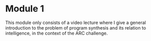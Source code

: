 # Module 1

This module only consists of a video lecture where I give a general introduction to the problem of program synthesis and its relation to intelligence, in the context of the ARC challenge. 
